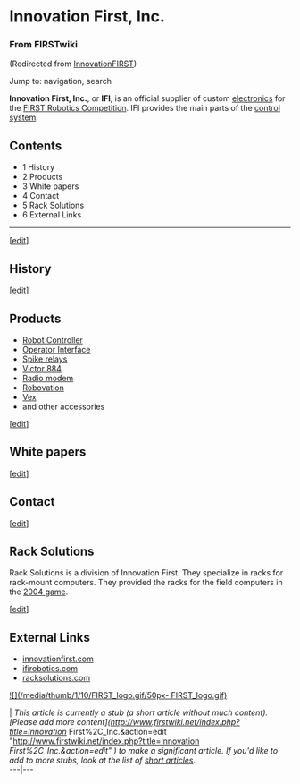 # Innovation First, Inc.

### From FIRSTwiki

(Redirected from
[InnovationFIRST](/index.php?title=InnovationFIRST&redirect=no
"InnovationFIRST" ))

Jump to: navigation, search

**Innovation First, Inc.**, or **IFI**, is an official supplier of custom [electronics](Electronics_and_circuitry "Electronics and circuitry" ) for the [FIRST Robotics Competition](FIRST_Robotics_Competition "FIRST Robotics Competition" ). IFI provides the main parts of the [control system](Control_system "Control system" ). 

## Contents

  * 1 History
  * 2 Products
  * 3 White papers
  * 4 Contact
  * 5 Rack Solutions
  * 6 External Links  
---  
  
[[edit](/index.php?title=Innovation_First%2C_Inc.&action=edit&section=1 "Edit
section: History" )]

## History

[[edit](/index.php?title=Innovation_First%2C_Inc.&action=edit&section=2 "Edit
section: Products" )]

## Products

  * [Robot Controller](Robot_Controller "Robot Controller" )
  * [Operator Interface](Operator_Interface "Operator Interface" )
  * [Spike relays](/index.php?title=Spike_relays&action=edit "Spike relays" )
  * [Victor 884](Victor_884 "Victor 884" )
  * [Radio modem](Radio_modem "Radio modem" )
  * [Robovation](Robovation "Robovation" )
  * [Vex](Vex "Vex" )
  * and other accessories 

[[edit](/index.php?title=Innovation_First%2C_Inc.&action=edit&section=3 "Edit
section: White papers" )]

## White papers

[[edit](/index.php?title=Innovation_First%2C_Inc.&action=edit&section=4 "Edit
section: Contact" )]

## Contact

[[edit](/index.php?title=Innovation_First%2C_Inc.&action=edit&section=5 "Edit
section: Rack Solutions" )]

##  Rack Solutions

Rack Solutions is a division of Innovation First. They specialize in racks for
rack-mount computers. They provided the racks for the field computers in the
[2004 game](Game_%282004%29 "Game \(2004\)" ).

[[edit](/index.php?title=Innovation_First%2C_Inc.&action=edit&section=6 "Edit
section: External Links" )]

##  External Links

  * [innovationfirst.com](http://www.innovationfirst.com "http://www.innovationfirst.com" )
  * [ifirobotics.com](http://www.ifirobotics.com/ "http://www.ifirobotics.com/" )
  * [racksolutions.com](http://www.racksolutions.com/ "http://www.racksolutions.com/" )

[![](/media/thumb/1/10/FIRST_logo.gif/50px-
FIRST_logo.gif)](Image:FIRST_logo.gif "" )

|  _This article is currently a stub (a short article without much content).
[Please add more content](http://www.firstwiki.net/index.php?title=Innovation_
First%2C_Inc.&action=edit "http://www.firstwiki.net/index.php?title=Innovation
_First%2C_Inc.&action=edit" ) to make a significant article. If you'd like to
add to more stubs, look at the list of [short
articles](Special:Shortpages "Special:Shortpages" )._  
---|---  
  
